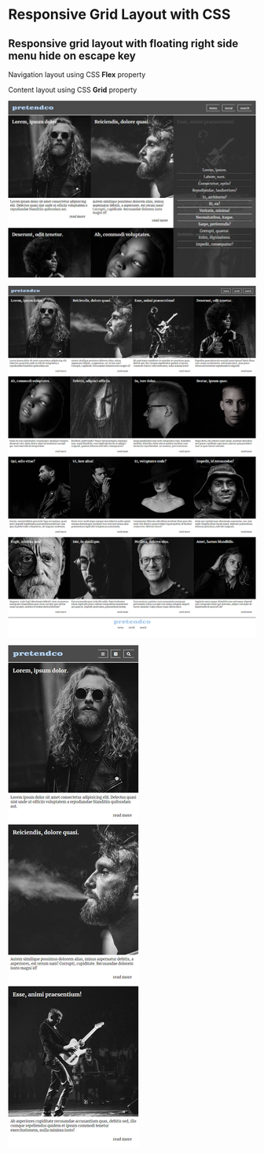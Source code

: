 # Responsive Grid Layout with CSS

## Responsive grid layout with floating right side menu hide on escape key

Navigation layout using CSS **Flex** property

Content layout using CSS **Grid** property

![screenshot](Screenshot-2.jpg)

![screenshot](Screenshot-3.jpg)

![screenshot](Screenshot_1.png)
